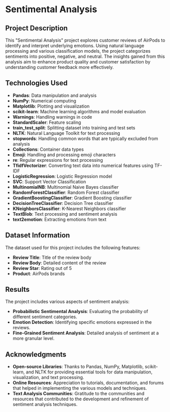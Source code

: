 # Sentimental Analysis

## Project Description

This "Sentimental Analysis" project explores customer reviews of AirPods to identify and interpret underlying emotions. Using natural language processing and various classification models, the project categorizes sentiments into positive, negative, and neutral. The insights gained from this analysis aim to enhance product quality and customer satisfaction by understanding customer feedback more effectively.

## Technologies Used

- **Pandas**: Data manipulation and analysis
- **NumPy**: Numerical computing
- **Matplotlib**: Plotting and visualization
- **scikit-learn**: Machine learning algorithms and model evaluation
- **Warnings**: Handling warnings in code
- **StandardScaler**: Feature scaling
- **train_test_split**: Splitting dataset into training and test sets
- **NLTK**: Natural Language Toolkit for text processing
- **stopwords**: Handling common words that are typically excluded from analysis
- **Collections**: Container data types
- **Emoji**: Handling and processing emoji characters
- **re**: Regular expressions for text processing
- **TfidfVectorizer**: Converting text data into numerical features using TF-IDF
- **LogisticRegression**: Logistic Regression model
- **SVC**: Support Vector Classification
- **MultinomialNB**: Multinomial Naive Bayes classifier
- **RandomForestClassifier**: Random Forest classifier
- **GradientBoostingClassifier**: Gradient Boosting classifier
- **DecisionTreeClassifier**: Decision Tree classifier
- **KNeighborsClassifier**: K-Nearest Neighbors classifier
- **TextBlob**: Text processing and sentiment analysis
- **text2emotion**: Extracting emotions from text

## Dataset Information

The dataset used for this project includes the following features:

- **Review Title**: Title of the review body
- **Review Body**: Detailed content of the review
- **Review Star**: Rating out of 5
- **Product**: AirPods brands

## Results

The project includes various aspects of sentiment analysis:

- **Probabilistic Sentimental Analysis**: Evaluating the probability of different sentiment categories.
- **Emotion Detection**: Identifying specific emotions expressed in the reviews.
- **Fine-Grained Sentiment Analysis**: Detailed analysis of sentiment at a more granular level.

## Acknowledgments

- **Open-source Libraries**: Thanks to Pandas, NumPy, Matplotlib, scikit-learn, and NLTK for providing essential tools for data manipulation, visualization, and text processing.
- **Online Resources**: Appreciation to tutorials, documentation, and forums that helped in implementing the various models and techniques.
- **Text Analysis Communities**: Gratitude to the communities and resources that contributed to the development and refinement of sentiment analysis techniques.

